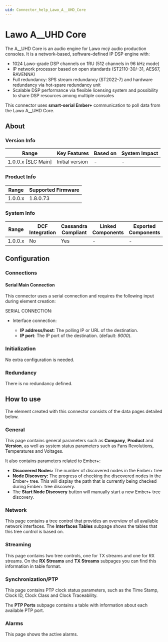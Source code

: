 ```yaml
---
uid: Connector_help_Lawo_A__UHD_Core
---
```


# Lawo A\_\_UHD Core

The A\_\_UHD Core is an audio engine for Lawo mcý audio production consoles. It is a network-based, software-defined IP DSP engine with:

- 1024 Lawo-grade DSP channels on 1RU (512 channels in 96 kHz mode)
- IP network processor based on open standards (ST2110-30/-31, AES67, RAVENNA)
- Full redundancy: SPS stream redundancy (ST2022-7) and hardware redundancy via hot-spare redundancy unit
- Scalable DSP performance via flexible licensing system and possibility to share DSP resources among multiple consoles

This connector uses **smart-serial Ember+** communication to poll data from the Lawo A\_\_UHD Core.

## About

### Version Info

| **Range**            | **Key Features** | **Based on** | **System Impact** |
|----------------------|------------------|--------------|-------------------|
| 1.0.0.x \[SLC Main\] | Initial version  | \-           | \-                |

### Product Info

| **Range** | **Supported Firmware** |
|-----------|------------------------|
| 1.0.0.x   | 1.8.0.73               |

### System Info

| **Range** | **DCF Integration** | **Cassandra Compliant** | **Linked Components** | **Exported Components** |
|-----------|---------------------|-------------------------|-----------------------|-------------------------|
| 1.0.0.x   | No                  | Yes                     | \-                    | \-                      |

## Configuration

### Connections

#### Serial Main Connection

This connector uses a serial connection and requires the following input during element creation:

SERIAL CONNECTION:

- Interface connection:

  - **IP address/host**: The polling IP or URL of the destination.
  - **IP port**: The IP port of the destination. (default: *9000*).

### Initialization

No extra configuration is needed.

### Redundancy

There is no redundancy defined.

## How to use

The element created with this connector consists of the data pages detailed below.

### General

This page contains general parameters such as **Company**, **Product** and **Version**, as well as system status parameters such as Fans Revolutions, Temperatures and Voltages.

It also contains parameters related to Ember+:

- **Discovered Nodes:** The number of discovered nodes in the Ember+ tree
- **Node Discovery:** The progress of checking the discovered nodes in the Ember+ tree. This will display the path that is currently being checked during Ember+ tree discovery.
- The **Start Node Discovery** button will manually start a new Ember+ tree discovery.

### Network

This page contains a tree control that provides an overview of all available network interfaces. The **Interfaces Tables** subpage shows the tables that this tree control is based on.

### Streaming

This page contains two tree controls, one for TX streams and one for RX streams. On the **RX Streams** and **TX Streams** subpages you can find this information in table format.

### Synchronization/PTP

This page contains PTP clock status parameters, such as the Time Stamp, Clock ID, Clock Class and Clock Traceability.

The **PTP Ports** subpage contains a table with information about each available PTP port.

### Alarms

This page shows the active alarms.
